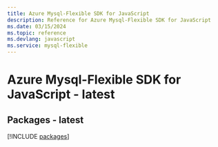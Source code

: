 ```yaml
---
title: Azure Mysql-Flexible SDK for JavaScript
description: Reference for Azure Mysql-Flexible SDK for JavaScript
ms.date: 03/15/2024
ms.topic: reference
ms.devlang: javascript
ms.service: mysql-flexible
---
```

# Azure Mysql-Flexible SDK for JavaScript - latest
## Packages - latest
[!INCLUDE [packages](mysql-flexible-index.md)]